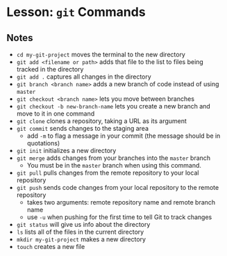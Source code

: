 # Lesson: `git` Commands

## Notes

- `cd my-git-project` moves the terminal to the new directory
- `git add <filename or path>` adds that file to the list to files being tracked in the directory
- `git add .` captures all changes in the directory
- `git branch <branch name>` adds a new branch of code instead of using `master`
- `git checkout <branch name>` lets you move between branches
- `git checkout -b new-branch-name` lets you create a new branch and move to it in one command
- `git clone` clones a repository, taking a URL as its argument
- `git commit` sends changes to the staging area
  - add `-m` to flag a message in your commit (the message should be in quotations)
- `git init` initializes a new directory
- `git merge` adds changes from your branches into the `master` branch
  - You must be in the `master` branch when using this command.
- `git pull` pulls changes from the remote repository to your local repository
- `git push` sends code changes from your local repository to the remote repository
  - takes two arguments: remote repository name and remote branch name
  - use `-u` when pushing for the first time to tell Git to track changes
- `git status` will give us info about the directory
- `ls` lists all of the files in the current directory
- `mkdir my-git-project` makes a new directory
- `touch` creates a new file
